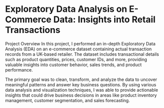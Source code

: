 # Exploratory Data Analysis on E-Commerce Data: Insights into Retail Transactions
Project Overview
In this project, I performed an in-depth Exploratory Data Analysis (EDA) on an e-commerce dataset containing actual transaction records from a UK-based retailer. The dataset includes transactional details such as product quantities, prices, customer IDs, and more, providing valuable insights into customer behavior, sales trends, and product performance.

The primary goal was to clean, transform, and analyze the data to uncover meaningful patterns and answer key business questions. By using various data analysis and visualization techniques, I was able to provide actionable insights that could drive business decisions in areas like product inventory management, customer segmentation, and sales forecasting.
